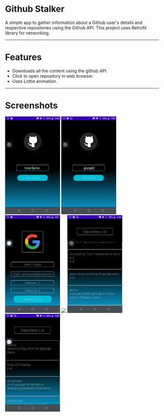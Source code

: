 # Github Stalker

A simple app to gather information about a Github user's details and respective repositories using the Github API. This project uses Retrofit library for networking.

---
# Features 
- Downloads all the content using the github API.
- Click to open repository in web browser.
- Uses Lottie animation.

---
# Screenshots
<img src="attachments/homescreen.png" width="180"/> <img src="attachments/homescreen-input.png" width="180"/> <img src="attachments/userDetailsScreen.png" width="180"/> <img src="attachments/rerepo_list-03po_list-01.png" width="180"/> <img src="attachments/repo_list-02.png" width="180"/> <img src="attachments/repo_list-03.png" width="180"/> 

